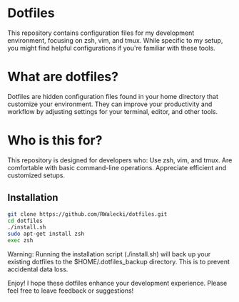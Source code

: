 # Dotfiles

This repository contains configuration files for my development environment, focusing on zsh, vim, and tmux. While specific to my setup, you might find helpful configurations if you're familiar with these tools.

# What are dotfiles?

Dotfiles are hidden configuration files found in your home directory that customize your environment. They can improve your productivity and workflow by adjusting settings for your terminal, editor, and other tools.

# Who is this for?

This repository is designed for developers who:
Use zsh, vim, and tmux.
Are comfortable with basic command-line operations.
Appreciate efficient and customized setups.

## Installation

```sh
git clone https://github.com/RWalecki/dotfiles.git
cd dotfiles
./install.sh
sudo apt-get install zsh
exec zsh
```

Warning: Running the installation script (./install.sh) will back up your existing dotfiles to the $HOME/.dotfiles_backup directory. This is to prevent accidental data loss.


Enjoy!
I hope these dotfiles enhance your development experience. Please feel free to leave feedback or suggestions!